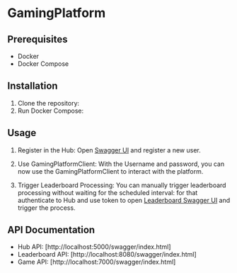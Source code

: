 # GamingPlatform

## Prerequisites
- Docker
- Docker Compose

## Installation
1. Clone the repository:
2. Run Docker Compose:
## Usage
1. Register in the Hub:
   Open [Swagger UI](http://localhost:5000/swagger/index.html) and register a new user.

2. Use GamingPlatformClient:
   With the Username and password, you can now use the GamingPlatformClient to interact with the platform.

4. Trigger Leaderboard Processing:
   You can manually trigger leaderboard processing without waiting for the scheduled interval:
   for that authenticate to Hub and use token to open [Leaderboard Swagger UI](http://localhost:8080/swagger/index.html) and trigger the process.

## API Documentation
- Hub API: [http://localhost:5000/swagger/index.html]
- Leaderboard API: [http://localhost:8080/swagger/index.html]
- Game API: [http://localhost:7000/swagger/index.html]